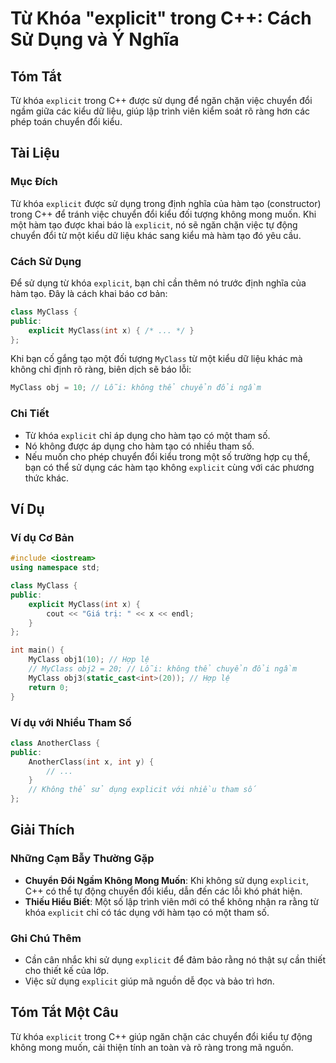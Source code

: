 <!--
Meta Description: # Từ Khóa "explicit" trong C++: Cách Sử Dụng và Ý Nghĩa ## Tóm Tắt Từ khóa `explicit` trong C++ được sử dụng để ngăn chặn việc chuyển đổi ngầm giữa cá...
Meta Keywords: explicit, dụng, không, chuyển, đổi
-->

# Từ Khóa "explicit" trong C++: Cách Sử Dụng và Ý Nghĩa

## Tóm Tắt
Từ khóa `explicit` trong C++ được sử dụng để ngăn chặn việc chuyển đổi ngầm giữa các kiểu dữ liệu, giúp lập trình viên kiểm soát rõ ràng hơn các phép toán chuyển đổi kiểu.

## Tài Liệu
### Mục Đích
Từ khóa `explicit` được sử dụng trong định nghĩa của hàm tạo (constructor) trong C++ để tránh việc chuyển đổi kiểu đối tượng không mong muốn. Khi một hàm tạo được khai báo là `explicit`, nó sẽ ngăn chặn việc tự động chuyển đổi từ một kiểu dữ liệu khác sang kiểu mà hàm tạo đó yêu cầu.

### Cách Sử Dụng
Để sử dụng từ khóa `explicit`, bạn chỉ cần thêm nó trước định nghĩa của hàm tạo. Đây là cách khai báo cơ bản:

```cpp
class MyClass {
public:
    explicit MyClass(int x) { /* ... */ }
};
```

Khi bạn cố gắng tạo một đối tượng `MyClass` từ một kiểu dữ liệu khác mà không chỉ định rõ ràng, biên dịch sẽ báo lỗi:

```cpp
MyClass obj = 10; // Lỗi: không thể chuyển đổi ngầm
```

### Chi Tiết
- Từ khóa `explicit` chỉ áp dụng cho hàm tạo có một tham số.
- Nó không được áp dụng cho hàm tạo có nhiều tham số.
- Nếu muốn cho phép chuyển đổi kiểu trong một số trường hợp cụ thể, bạn có thể sử dụng các hàm tạo không `explicit` cùng với các phương thức khác.

## Ví Dụ
### Ví dụ Cơ Bản
```cpp
#include <iostream>
using namespace std;

class MyClass {
public:
    explicit MyClass(int x) {
        cout << "Giá trị: " << x << endl;
    }
};

int main() {
    MyClass obj1(10); // Hợp lệ
    // MyClass obj2 = 20; // Lỗi: không thể chuyển đổi ngầm
    MyClass obj3(static_cast<int>(20)); // Hợp lệ
    return 0;
}
```

### Ví dụ với Nhiều Tham Số
```cpp
class AnotherClass {
public:
    AnotherClass(int x, int y) {
        // ...
    }
    // Không thể sử dụng explicit với nhiều tham số
};
```

## Giải Thích
### Những Cạm Bẫy Thường Gặp
- **Chuyển Đổi Ngầm Không Mong Muốn**: Khi không sử dụng `explicit`, C++ có thể tự động chuyển đổi kiểu, dẫn đến các lỗi khó phát hiện.
- **Thiếu Hiểu Biết**: Một số lập trình viên mới có thể không nhận ra rằng từ khóa `explicit` chỉ có tác dụng với hàm tạo có một tham số.

### Ghi Chú Thêm
- Cần cân nhắc khi sử dụng `explicit` để đảm bảo rằng nó thật sự cần thiết cho thiết kế của lớp.
- Việc sử dụng `explicit` giúp mã nguồn dễ đọc và bảo trì hơn.

## Tóm Tắt Một Câu
Từ khóa `explicit` trong C++ giúp ngăn chặn các chuyển đổi kiểu tự động không mong muốn, cải thiện tính an toàn và rõ ràng trong mã nguồn.